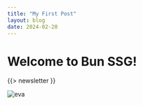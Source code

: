 ```yaml
---
title: "My First Post"
layout: blog
date: 2024-02-20
---
```

# Welcome to Bun SSG!

{{> newsletter }}

![eva](https://i.pinimg.com/736x/12/1a/a4/121aa4705ff5ff2515076b3adb7692e6.jpg)
